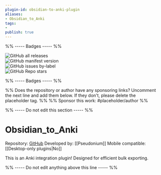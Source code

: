 ```yaml
---
plugin-id: obsidian-to-anki-plugin
aliases:
- Obsidian_to_Anki
tags: 
- 
publish: true
---
```


%% ----- Badges ----- %%

![GitHub all releases](https://img.shields.io/github/downloads/Pseudonium/Obsidian_to_Anki/total?color=573E7A&logo=github&style=for-the-badge)   
![GitHub manifest version](https://img.shields.io/github/manifest-json/v/Pseudonium/Obsidian_to_Anki?color=573E7A&logo=github&style=for-the-badge)   
![GitHub issues by-label](https://img.shields.io/github/issues/Pseudonium/Obsidian_to_Anki/help%20wanted?color=573E7A&logo=github&style=for-the-badge)   
![GitHub Repo stars](https://img.shields.io/github/stars/Pseudonium/Obsidian_to_Anki?color=573E7A&logo=github&style=for-the-badge)

%% ----- Badges ----- %%

%% Does the repository or author have any sponsoring links? Uncomment the next line and add them below. If they don't, please delete the placeholder tag. %%
%% Sponsor this work: #placeholder/author %%

%% ----- Do not edit this section ----- %%

# Obsidian_to_Anki

Repository: [GitHub](https://github.com/Pseudonium/Obsidian_to_Anki)
Developed by: [[Pseudonium]]
Mobile compatible: [[Desktop-only plugins|No]]

This is an Anki integration plugin! Designed for efficient bulk exporting.

%% ----- Do not edit anything above this line ----- %% 
